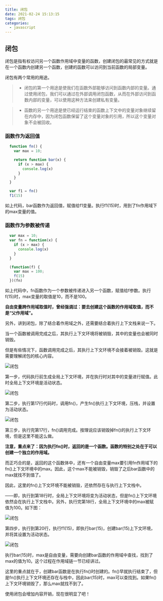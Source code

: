 ```yaml
---
title: 闭包
date: 2021-02-24 15:13:15
tags: 闭包
categories:
  - javascript
---
```


## __闭包__

闭包是指有权访问另一个函数作用域中变量的函数，创建闭包的最常见的方式就是在一个函数内创建另一个函数，创建的函数可以访问到当前函数的局部变量。

闭包有两个常用的用途。

> + 闭包的第一个用途是使我们在函数外部能够访问到函数内部的变量。通过使用闭包，我们可以通过在外部调用闭包函数，从而在外部访问到函数内部的变量，可以使用这种方法来创建私有变量。

> + 函数的另一个用途是使已经运行结束的函数上下文中的变量对象继续留在内存中，因为闭包函数保留了这个变量对象的引用，所以这个变量对象不会被回收。

### __函数作为返回值__

```javascript
  function fn() {
    var max = 10;

    return function bar(x) {
      if (x > max) {
        console.log(x)
      }
    }
  }

  var f1 = fn()
  f1(15)
```

如上代码，bar函数作为返回值，赋值给f1变量。执行f1(15)时，用到了fn作用域下的max变量的值。

### __函数作为参数被传递__

```javascript
  var max = 10;
  var fn = function(x) {
    if (x > max) {
      console.log(x)
    }
  }

  (function(f) {
    var max = 100;
    f(15)
  })(fn)
```

如上代码中，fn函数作为一个参数被传递进入另一个函数，赋值给f参数。执行f(15)时，max变量的取值是10，而不是100。

<b class="c42b983">自由变量跨作用域取值时，曾经强调过：要去创建这个函数的作用域取值，而不是“父作用域”。</b>

另外，讲到闭包，除了结合着作用域之外，还需要结合着执行上下文栈来说一下。

当一个函数被调用完成之后，其执行上下文环境将被销毁，其中的变量也会被同时销毁。

但是有些情况下，函数调用完成之后，其执行上下文环境不会接着被销毁。这就是需要理解闭包的核心内容。

![闭包](/images/bb1.png)

第一步，代码执行前生成全局上下文环境，并在执行时对其中的变量进行赋值。此时全局上下文环境是活动状态。

![闭包](/images/bb2.png)

第二步，执行第17行代码时，调用fn()，产生fn()执行上下文环境，压栈，并设置为活动状态。

![闭包](/images/bb3.png)

第三步，执行完第17行，fn()调用完成。按理说应该销毁掉fn()的执行上下文环境，但是这里不能这么做。

<b class="c42b983">注意，重点来了：因为执行fn()时，返回的是一个函数。函数的特别之处在于可以创建一个独立的作用域。</b>

而正巧合的是，返回的这个函数体中，还有一个自由变量max要引用fn作用域下的fn()上下文环境中的max。因此，这个max不能被销毁，销毁了之后bar函数中的max就找不到值了。

因此，这里的fn()上下文环境不能被销毁，还依然存在与执行上下文栈中。

——即，执行到第18行时，全局上下文环境将变为活动状态，但是fn()上下文环境依然会在执行上下文栈中。另外，执行完第18行，全局上下文环境中的max被赋值为100。如下图：

![闭包](/images/bb4.png)

第四步，执行到第20行，执行f1(15)，即执行bar(15)，创建bar(15)上下文环境，并将其设置为活动状态。

![闭包](/images/bb5.png)

执行bar(15)时，max是自由变量，需要向创建bar函数的作用域中查找，找到了max的值为10。这个过程在作用域链一节已经讲过。

这里的重点就在于，创建bar函数是在执行fn()时创建的。fn()早就执行结束了，但是fn()执行上下文环境还存在与栈中，因此bar(15)时，max可以查找到。如果fn()上下文环境销毁了，那么max就找不到了。

使用闭包会增加内容开销，现在很明显了吧！
